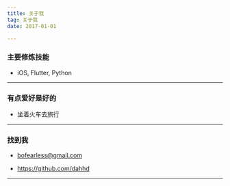 ```yaml
---
title: 关于我
tag: 关于我
date: 2017-01-01

---
```



### **主要修炼技能**
* iOS, Flutter, Python
***


### **有点爱好是好的**
* 坐着火车去旅行
***


### **找到我**
* bofearless@gmail.com

* https://github.com/dahhd
***

